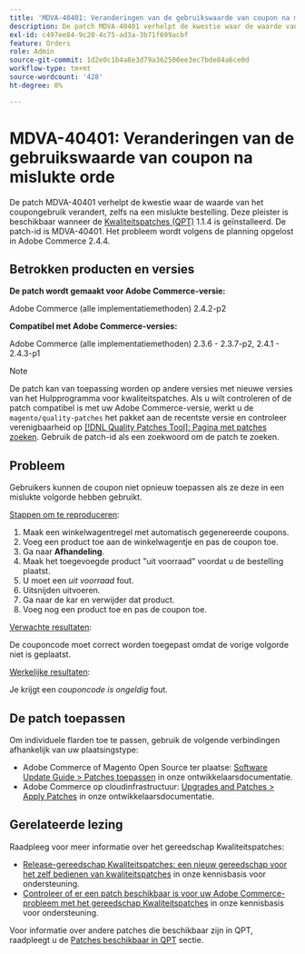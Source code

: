 ```yaml
---
title: 'MDVA-40401: Veranderingen van de gebruikswaarde van coupon na mislukte orde'
description: De patch MDVA-40401 verhelpt de kwestie waar de waarde van het coupongebruik verandert, zelfs na een mislukte bestelling. Deze patch is beschikbaar wanneer [Quality Patches Tool (QPT)] (https://devdocs.magento.com/guides/v2.4/comp-mgr/patching.html#mqp) 1.1.4 is geïnstalleerd. De patch-id is MDVA-40401. Het probleem wordt volgens de planning opgelost in Adobe Commerce 2.4.4.
exl-id: c497ee84-9c20-4c75-ad3a-3b71f699acbf
feature: Orders
role: Admin
source-git-commit: 1d2e0c1b4a8e3d79a362500ee3ec7bde84a6ce0d
workflow-type: tm+mt
source-wordcount: '428'
ht-degree: 0%

---
```


# MDVA-40401: Veranderingen van de gebruikswaarde van coupon na mislukte orde

De patch MDVA-40401 verhelpt de kwestie waar de waarde van het coupongebruik verandert, zelfs na een mislukte bestelling. Deze pleister is beschikbaar wanneer de [Kwaliteitspatches (QPT)](https://devdocs.magento.com/guides/v2.4/comp-mgr/patching.html#mqp) 1.1.4 is geïnstalleerd. De patch-id is MDVA-40401. Het probleem wordt volgens de planning opgelost in Adobe Commerce 2.4.4.

## Betrokken producten en versies

**De patch wordt gemaakt voor Adobe Commerce-versie:**

Adobe Commerce (alle implementatiemethoden) 2.4.2-p2

**Compatibel met Adobe Commerce-versies:**

Adobe Commerce (alle implementatiemethoden) 2.3.6 - 2.3.7-p2, 2.4.1 - 2.4.3-p1

>[!NOTE]
>
>De patch kan van toepassing worden op andere versies met nieuwe versies van het Hulpprogramma voor kwaliteitspatches. Als u wilt controleren of de patch compatibel is met uw Adobe Commerce-versie, werkt u de `magento/quality-patches` het pakket aan de recentste versie en controleer verenigbaarheid op [[!DNL Quality Patches Tool]: Pagina met patches zoeken](https://devdocs.magento.com/quality-patches/tool.html#patch-grid). Gebruik de patch-id als een zoekwoord om de patch te zoeken.

## Probleem

Gebruikers kunnen de coupon niet opnieuw toepassen als ze deze in een mislukte volgorde hebben gebruikt.

<u>Stappen om te reproduceren</u>:

1. Maak een winkelwagentregel met automatisch gegenereerde coupons.
1. Voeg een product toe aan de winkelwagentje en pas de coupon toe.
1. Ga naar **Afhandeling**.
1. Maak het toegevoegde product &quot;uit voorraad&quot; voordat u de bestelling plaatst.
1. U moet een *uit voorraad* fout.
1. Uitsnijden uitvoeren.
1. Ga naar de kar en verwijder dat product.
1. Voeg nog een product toe en pas de coupon toe.

<u>Verwachte resultaten</u>:

De couponcode moet correct worden toegepast omdat de vorige volgorde niet is geplaatst.

<u>Werkelijke resultaten</u>:

Je krijgt een *couponcode is ongeldig* fout.

## De patch toepassen

Om individuele flarden toe te passen, gebruik de volgende verbindingen afhankelijk van uw plaatsingstype:

* Adobe Commerce of Magento Open Source ter plaatse: [Software Update Guide > Patches toepassen](https://devdocs.magento.com/guides/v2.4/comp-mgr/patching/mqp.html) in onze ontwikkelaarsdocumentatie.
* Adobe Commerce op cloudinfrastructuur: [Upgrades and Patches > Apply Patches](https://devdocs.magento.com/cloud/project/project-patch.html) in onze ontwikkelaarsdocumentatie.

## Gerelateerde lezing

Raadpleeg voor meer informatie over het gereedschap Kwaliteitspatches:

* [Release-gereedschap Kwaliteitspatches: een nieuw gereedschap voor het zelf bedienen van kwaliteitspatches](/help/announcements/adobe-commerce-announcements/magento-quality-patches-released-new-tool-to-self-serve-quality-patches.md) in onze kennisbasis voor ondersteuning.
* [Controleer of er een patch beschikbaar is voor uw Adobe Commerce-probleem met het gereedschap Kwaliteitspatches](/help/support-tools/patches-available-in-qpt-tool/check-patch-for-magento-issue-with-magento-quality-patches.md) in onze kennisbasis voor ondersteuning.

Voor informatie over andere patches die beschikbaar zijn in QPT, raadpleegt u de [Patches beschikbaar in QPT](https://support.magento.com/hc/en-us/sections/360010506631-Patches-available-in-QPT-tool-) sectie.
